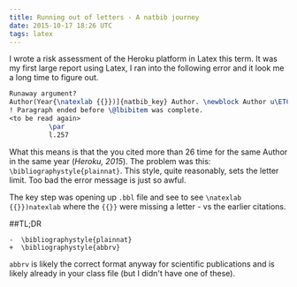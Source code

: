 ```yaml
---
title: Running out of letters - A natbib journey
date: 2015-10-17 18:26 UTC
tags: latex
---
```

I wrote a risk assessment of the Heroku platform in Latex this term. It was my first large report using Latex, I ran into the following error and it look me a long time to figure out.

```latex
Runaway argument?
Author(Year{\natexlab {{}})]{natbib_key} Author. \newblock Author u\ETC.
! Paragraph ended before \@lbibitem was complete.
<to be read again>
          \par
          l.257
```

What this means is that the you cited more than 26 time for the same Author in the same year (*Heroku, 2015*). The problem was this: `\bibliographystyle{plainnat}`. This style, quite reasonably, sets the letter limit. Too bad the error message is just so awful.

The key step was opening up `.bbl` file and see to see `\natexlab {{}})natexlab` where the `{{}}` were missing a letter - vs the earlier citations.

##TL;DR

```git
-  \bibliographystyle{plainnat}
+  \bibliographystyle{abbrv}
```

`abbrv` is likely the correct format anyway for scientific publications and is likely already in your class file (but I didn't have one of these).
